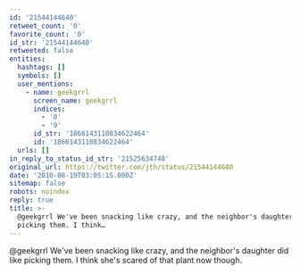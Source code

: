 ```yaml
---
id: '21544144640'
retweet_count: '0'
favorite_count: '0'
id_str: '21544144640'
retweeted: false
entities:
  hashtags: []
  symbols: []
  user_mentions:
    - name: geekgrrl
      screen_name: geekgrrl
      indices:
        - '0'
        - '9'
      id_str: '1866143110834622464'
      id: '1866143110834622464'
  urls: []
in_reply_to_status_id_str: '21525634748'
original_url: https://twitter.com/jth/status/21544144640
date: '2010-08-19T03:05:15.000Z'
sitemap: false
robots: noindex
reply: true
title: >-
  @geekgrrl We've been snacking like crazy, and the neighbor's daughter did like
  picking them. I think…
---
```


@geekgrrl We've been snacking like crazy, and the neighbor's daughter did like picking them. I think she's scared of that plant now though.